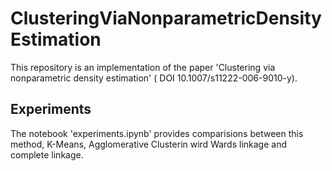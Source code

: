 # ClusteringViaNonparametricDensityEstimation
This repository is an implementation of the paper 'Clustering via nonparametric density estimation' ( DOI 10.1007/s11222-006-9010-y). 

## Experiments
The notebook 'experiments.ipynb' provides comparisions between this method, K-Means, Agglomerative Clusterin wird Wards linkage and complete linkage.
